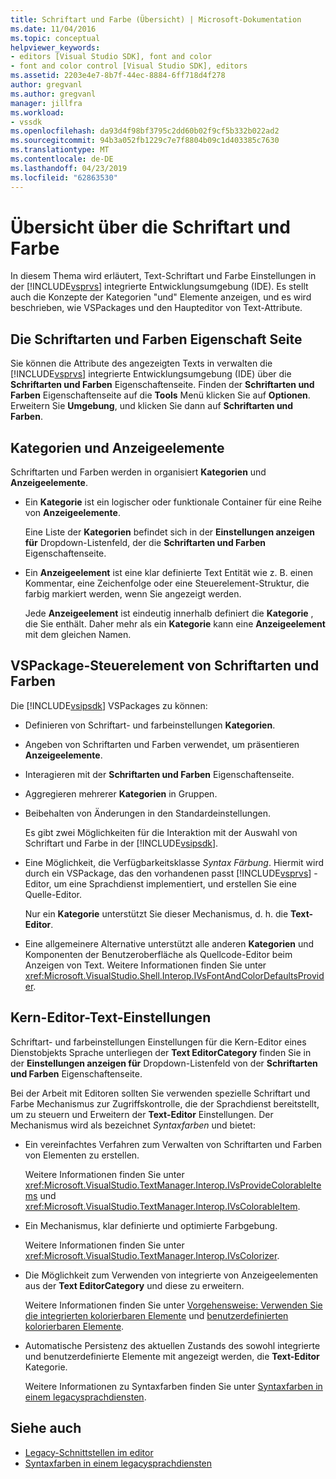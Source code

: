 ```yaml
---
title: Schriftart und Farbe (Übersicht) | Microsoft-Dokumentation
ms.date: 11/04/2016
ms.topic: conceptual
helpviewer_keywords:
- editors [Visual Studio SDK], font and color
- font and color control [Visual Studio SDK], editors
ms.assetid: 2203e4e7-8b7f-44ec-8884-6ff718d4f278
author: gregvanl
ms.author: gregvanl
manager: jillfra
ms.workload:
- vssdk
ms.openlocfilehash: da93d4f98bf3795c2dd60b02f9cf5b332b022ad2
ms.sourcegitcommit: 94b3a052fb1229c7e7f8804b09c1d403385c7630
ms.translationtype: MT
ms.contentlocale: de-DE
ms.lasthandoff: 04/23/2019
ms.locfileid: "62863530"
---
```

# <a name="font-and-color-overview"></a>Übersicht über die Schriftart und Farbe
In diesem Thema wird erläutert, Text-Schriftart und Farbe Einstellungen in der [!INCLUDE[vsprvs](../code-quality/includes/vsprvs_md.md)] integrierte Entwicklungsumgebung (IDE). Es stellt auch die Konzepte der Kategorien "und" Elemente anzeigen, und es wird beschrieben, wie VSPackages und den Haupteditor von Text-Attribute.

## <a name="the-fonts-and-colors-property-page"></a>Die Schriftarten und Farben Eigenschaft Seite
 Sie können die Attribute des angezeigten Texts in verwalten die [!INCLUDE[vsprvs](../code-quality/includes/vsprvs_md.md)] integrierte Entwicklungsumgebung (IDE) über die **Schriftarten und Farben** Eigenschaftenseite. Finden der **Schriftarten und Farben** Eigenschaftenseite auf die **Tools** Menü klicken Sie auf **Optionen**. Erweitern Sie **Umgebung**, und klicken Sie dann auf **Schriftarten und Farben**.

## <a name="categories-and-display-items"></a>Kategorien und Anzeigeelemente
 Schriftarten und Farben werden in organisiert **Kategorien** und **Anzeigeelemente**.

- Ein **Kategorie** ist ein logischer oder funktionale Container für eine Reihe von **Anzeigeelemente**.

   Eine Liste der **Kategorien** befindet sich in der **Einstellungen anzeigen für** Dropdown-Listenfeld, der die **Schriftarten und Farben** Eigenschaftenseite.

- Ein **Anzeigeelement** ist eine klar definierte Text Entität wie z. B. einen Kommentar, eine Zeichenfolge oder eine Steuerelement-Struktur, die farbig markiert werden, wenn Sie angezeigt werden.

  Jede **Anzeigeelement** ist eindeutig innerhalb definiert die **Kategorie** , die Sie enthält. Daher mehr als ein **Kategorie** kann eine **Anzeigeelement** mit dem gleichen Namen.

## <a name="vspackage-control-of-fonts-and-colors"></a>VSPackage-Steuerelement von Schriftarten und Farben
 Die [!INCLUDE[vsipsdk](../extensibility/includes/vsipsdk_md.md)] VSPackages zu können:

- Definieren von Schriftart- und farbeinstellungen **Kategorien**.

- Angeben von Schriftarten und Farben verwendet, um präsentieren **Anzeigeelemente**.

- Interagieren mit der **Schriftarten und Farben** Eigenschaftenseite.

- Aggregieren mehrerer **Kategorien** in Gruppen.

- Beibehalten von Änderungen in den Standardeinstellungen.

  Es gibt zwei Möglichkeiten für die Interaktion mit der Auswahl von Schriftart und Farbe in der [!INCLUDE[vsipsdk](../extensibility/includes/vsipsdk_md.md)].

- Eine Möglichkeit, die Verfügbarkeitsklasse *Syntax Färbung*. Hiermit wird durch ein VSPackage, das den vorhandenen passt [!INCLUDE[vsprvs](../code-quality/includes/vsprvs_md.md)] -Editor, um eine Sprachdienst implementiert, und erstellen Sie eine Quelle-Editor.

   Nur ein **Kategorie** unterstützt Sie dieser Mechanismus, d. h. die **Text-Editor**.

- Eine allgemeinere Alternative unterstützt alle anderen **Kategorien** und Komponenten der Benutzeroberfläche als Quellcode-Editor beim Anzeigen von Text. Weitere Informationen finden Sie unter <xref:Microsoft.VisualStudio.Shell.Interop.IVsFontAndColorDefaultsProvider>.

## <a name="core-editor-text-settings"></a>Kern-Editor-Text-Einstellungen
 Schriftart- und farbeinstellungen Einstellungen für die Kern-Editor eines Dienstobjekts Sprache unterliegen der **Text EditorCategory** finden Sie in der **Einstellungen anzeigen für** Dropdown-Listenfeld von der **Schriftarten und Farben** Eigenschaftenseite.

 Bei der Arbeit mit Editoren sollten Sie verwenden spezielle Schriftart und Farbe Mechanismus zur Zugriffskontrolle, die der Sprachdienst bereitstellt, um zu steuern und Erweitern der **Text-Editor** Einstellungen. Der Mechanismus wird als bezeichnet *Syntaxfarben* und bietet:

- Ein vereinfachtes Verfahren zum Verwalten von Schriftarten und Farben von Elementen zu erstellen.

   Weitere Informationen finden Sie unter <xref:Microsoft.VisualStudio.TextManager.Interop.IVsProvideColorableItems> und <xref:Microsoft.VisualStudio.TextManager.Interop.IVsColorableItem>.

- Ein Mechanismus, klar definierte und optimierte Farbgebung.

   Weitere Informationen finden Sie unter <xref:Microsoft.VisualStudio.TextManager.Interop.IVsColorizer>.

- Die Möglichkeit zum Verwenden von integrierte von Anzeigeelementen aus der **Text EditorCategory** und diese zu erweitern.

   Weitere Informationen finden Sie unter [Vorgehensweise: Verwenden Sie die integrierten kolorierbaren Elemente](../extensibility/internals/how-to-use-built-in-colorable-items.md) und [benutzerdefinierten kolorierbaren Elemente](../extensibility/internals/custom-colorable-items.md).

- Automatische Persistenz des aktuellen Zustands des sowohl integrierte und benutzerdefinierte Elemente mit angezeigt werden, die **Text-Editor** Kategorie.

  Weitere Informationen zu Syntaxfarben finden Sie unter [Syntaxfarben in einem legacysprachdiensten](../extensibility/internals/syntax-coloring-in-a-legacy-language-service.md).

## <a name="see-also"></a>Siehe auch
- [Legacy-Schnittstellen im editor](../extensibility/legacy-interfaces-in-the-editor.md)
- [Syntaxfarben in einem legacysprachdiensten](../extensibility/internals/syntax-coloring-in-a-legacy-language-service.md)